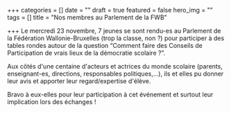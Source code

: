 +++
categories = []
date = ""
draft = true
featured = false
hero_img = ""
tags = []
title = "Nos membres au Parlement de la FWB"

+++
Le mercredi 23 novembre, 7 jeunes se sont rendu-es au Parlement de la Fédération Wallonie-Bruxelles (trop la classe, non ?) pour participer à des tables rondes autour de la question “Comment faire des Conseils de Participation de vrais lieux de la démocratie scolaire ?”. 

Aux côtés d'une centaine d'acteurs et actrices du monde scolaire (parents, enseignant-es, directions, responsables politiques,…), ils et elles pu donner leur avis et apporter leur regard/expertise d'élève.

Bravo à eux-elles pour leur participation à cet événement et surtout leur implication lors des échanges !
